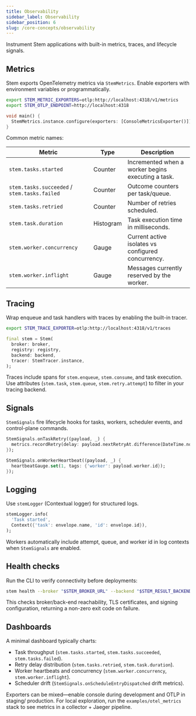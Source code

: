 ```yaml
---
title: Observability
sidebar_label: Observability
sidebar_position: 6
slug: /core-concepts/observability
---
```


Instrument Stem applications with built-in metrics, traces, and lifecycle
signals.

## Metrics

Stem exports OpenTelemetry metrics via `StemMetrics`. Enable exporters with
environment variables or programmatically.

```bash
export STEM_METRIC_EXPORTERS=otlp:http://localhost:4318/v1/metrics
export STEM_OTLP_ENDPOINT=http://localhost:4318
```

```dart
void main() {
  StemMetrics.instance.configure(exporters: [ConsoleMetricsExporter()]);
}
```

Common metric names:

| Metric | Type | Description |
| --- | --- | --- |
| `stem.tasks.started` | Counter | Incremented when a worker begins executing a task. |
| `stem.tasks.succeeded` / `stem.tasks.failed` | Counter | Outcome counters per task/queue. |
| `stem.tasks.retried` | Counter | Number of retries scheduled. |
| `stem.task.duration` | Histogram | Task execution time in milliseconds. |
| `stem.worker.concurrency` | Gauge | Current active isolates vs configured concurrency. |
| `stem.worker.inflight` | Gauge | Messages currently reserved by the worker. |

## Tracing

Wrap enqueue and task handlers with traces by enabling the built-in tracer.

```bash
export STEM_TRACE_EXPORTER=otlp:http://localhost:4318/v1/traces
```

```dart
final stem = Stem(
  broker: broker,
  registry: registry,
  backend: backend,
  tracer: StemTracer.instance,
);
```

Traces include spans for `stem.enqueue`, `stem.consume`, and task execution.
Use attributes (`stem.task`, `stem.queue`, `stem.retry.attempt`) to filter in
your tracing backend.

## Signals

`StemSignals` fire lifecycle hooks for tasks, workers, scheduler events, and
control-plane commands.

```dart
StemSignals.onTaskRetry((payload, _) {
  metrics.recordRetry(delay: payload.nextRetryAt.difference(DateTime.now()));
});

StemSignals.onWorkerHeartbeat((payload, _) {
  heartbeatGauge.set(1, tags: {'worker': payload.worker.id});
});
```

## Logging

Use `stemLogger` (Contextual logger) for structured logs.

```dart
stemLogger.info(
  'Task started',
  Context({'task': envelope.name, 'id': envelope.id}),
);
```

Workers automatically include attempt, queue, and worker id in log contexts when
`StemSignals` are enabled.

## Health checks

Run the CLI to verify connectivity before deployments:

```bash
stem health --broker "$STEM_BROKER_URL" --backend "$STEM_RESULT_BACKEND_URL"
```

This checks broker/back-end reachability, TLS certificates, and signing
configuration, returning a non-zero exit code on failure.

## Dashboards

A minimal dashboard typically charts:

- Task throughput (`stem.tasks.started`, `stem.tasks.succeeded`, `stem.tasks.failed`).
- Retry delay distribution (`stem.tasks.retried`, `stem.task.duration`).
- Worker heartbeats and concurrency (`stem.worker.concurrency`, `stem.worker.inflight`).
- Scheduler drift (`StemSignals.onScheduleEntryDispatched` drift metrics).

Exporters can be mixed—enable console during development and OTLP in staging/
production. For local exploration, run the `examples/otel_metrics` stack to see
metrics in a collector + Jaeger pipeline.

